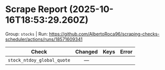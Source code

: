 # Scrape Report (2025-10-16T18:53:29.260Z)

Group: `stocks`  |  Run: https://github.com/AlbertoRoca96/scraping-checks-scheduler/actions/runs/18571609341

| Check | Changed | Keys | Error |
|---|:---:|:--|:--|
| `stock_ntdoy_global_quote` | — |  |  |

